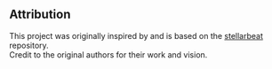 ## Attribution

This project was originally inspired by and is based on the [stellarbeat](https://github.com/stellarbeat/stellarbeat) repository.  
Credit to the original authors for their work and vision.
